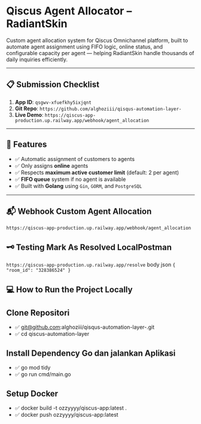 # Qiscus Agent Allocator – RadiantSkin

Custom agent allocation system for Qiscus Omnichannel platform, built to automate agent assignment using FIFO logic, online status, and configurable capacity per agent — helping RadiantSkin handle thousands of daily inquiries efficiently.

---


## 📋 Submission Checklist
1. **App ID**: `qsgwv-xfuefkhy5ixjqnt`  
2. **Git Repo**: `https://github.com/alghoziii/qisqus-automation-layer-`  
3. **Live Demo**: `https://qiscus-app-production.up.railway.app/webhook/agent_allocation`  

---

## 🚀 Features

- ✅ Automatic assignment of customers to agents
- ✅ Only assigns **online** agents
- ✅ Respects **maximum active customer limit** (default: 2 per agent)
- ✅ **FIFO queue** system if no agent is available
- ✅ Built with **Golang** using `Gin`, `GORM`, and `PostgreSQL`

---

## 📬 Webhook Custom Agent Allocation
`https://qiscus-app-production.up.railway.app/webhook/agent_allocation`

## 🗝️ Testing Mark As Resolved LocalPostman

`https://qiscus-app-production.up.railway.app/resolve`
body json
`{
  "room_id": "328386524"
}
`

## 💻 How to Run the Project Locally

## Clone Repositori
- ✅ git@github.com:alghoziii/qisqus-automation-layer-.git
- ✅ cd qiscus-automation-layer 

## Install Dependency Go dan jalankan Aplikasi
- ✅ go mod tidy
- ✅ go run cmd/main.go

## Setup Docker
- ✅ docker build -t ozzyyyy/qiscus-app:latest .
- ✅ docker push ozzyyyy/qiscus-app:latest   


